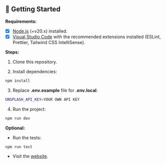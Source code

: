 ## 🚀 Getting Started

**Requirements:**

- [x] [Node.js](https://nodejs.org) (+v20.x) installed.
- [x] [Visual Studio Code](https://code.visualstudio.com) with the recommended extensions installed (ESLint, Prettier, Tailwind CSS IntelliSense).

**Steps:**

1. Clone this repository.

2. Install dependencies:

```bash
npm install
```

3. Replace **.env.example** file for **.env.local**:

```bash
UNSPLASH_API_KEY=YOUR OWN API KEY
```

4. Run the project:

```bash
npm run dev
```

**Optional:**

- Run the tests:

```bash
npm run test
```

- Visit the [website](https://photo-search-no-ssr.vercel.app).
